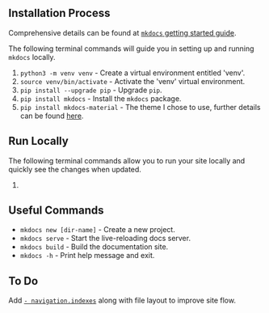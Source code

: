 

## Installation Process
Comprehensive details can be found at [`mkdocs` getting started guide](https://www.mkdocs.org/getting-started/).

The following terminal commands will guide you in setting up and running `mkdocs` locally.

1. `python3 -m venv venv` - Create a virtual environment entitled 'venv'.
2. `source venv/bin/activate` - Activate the 'venv' virtual environment.
3. `pip install --upgrade pip` - Upgrade `pip`.
4. `pip install mkdocs` - Install the `mkdocs` package.
5. `pip install mkdocs-material` - The theme I chose to use, further details can be found [here](https://squidfunk.github.io/mkdocs-material/).


## Run Locally
The following terminal commands allow you to run your site locally and quickly see the changes when updated.

1. 



## Useful Commands
- `mkdocs new [dir-name]` - Create a new project.
- `mkdocs serve` - Start the live-reloading docs server.
- `mkdocs build` - Build the documentation site.
- `mkdocs -h` - Print help message and exit.


## To Do

Add [`- navigation.indexes`](https://squidfunk.github.io/mkdocs-material/setup/setting-up-navigation/#section-index-pages) along with file layout to improve site flow.